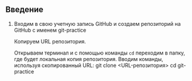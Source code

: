 ## Введение

1. Входим в свою учетную запись GitHub и создаем репозиторий на GitHub с именем git-practice
   
    Копируем URL репозитория.

    Открываем терминал и с помощью команды `cd` переходим в папку, где будет локальная копия репозитория.
    Вводим команды, используя скопированный URL:
    git clone <URL-репозитория>
    cd git-practice
